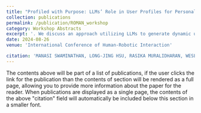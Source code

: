 ```yaml
---
title: "Profiled with Purpose: LLMs’ Role in User Profiles for Personalized Conversations"
collection: publications
permalink: /publication/ROMAN_workshop
category: Workshop Abstracts
excerpt: '. We discuss an approach utilizing LLMs to generate dynamic user profiles by analyzing interactions between the robot and the user as a part of a larger project to develop a conversational robot that can assist older adults in recognizing and maintaining their ikigai (sense of meaning and purpose in life) by providing personalized interaction and engagement, however, achieving this level of personalization requires collecting user data based on what the user discusses during the conversation. '
date: 2024-08-26
venue: 'International Conference of Human-Robotic Interaction'

citation: 'MANASI SWAMINATHAN, LONG-JING HSU, RASIKA MURALIDHARAN, WESLIE KHOO, DAVID J CRANDALL, SELMA ŠABANOVIĆ'
---
```

The contents above will be part of a list of publications, if the user clicks the link for the publication than the contents of section will be rendered as a full page, allowing you to provide more information about the paper for the reader. When publications are displayed as a single page, the contents of the above "citation" field will automatically be included below this section in a smaller font.
